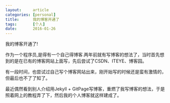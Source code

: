 ```yaml
---
layout:     article
categories: [personal]
title:      我的博客开通了
tags:       [个人]
date:       2016-01-26
---
```


我的博客开通了!

作为一个程序员,是得有一个自己得博客.两年前就有写博客的想法了，当时首先想到的是在已有的博客网站上面写，先后尝试了CSDN、ITEYE、博客园。

有一段时间，也尝试过自己写个博客网站出来，刚开始写的时候还是蛮有激情的，但最后也不了了知了。

最近偶然看到别人介绍用Jekyll + GitPage写博客，重燃了我写博客的想法，于是照着网上的教程弄了下，然后我的个人博客就这样建成了。

